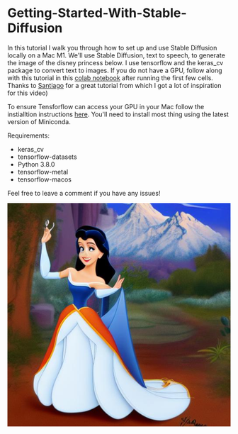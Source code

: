 # Getting-Started-With-Stable-Diffusion

In this tutorial I walk you through how to set up and use Stable Diffusion locally on a Mac M1. We'll use Stable Diffusion, text to speech, to generate the image of the disney princess below. I use tensorflow and the keras_cv package to convert text to images.  If you do not have a GPU, follow along with this tutorial in this [colab notebook](https://colab.research.google.com/github/huggingface/notebooks/blob/main/diffusers/stable_diffusion.ipynb) after running the first few cells. Thanks to [Santiago](https://www.youtube.com/@underfitted) for a great tutorial from which I got a lot of inspiration for this video)

To ensure Tensforflow can access your GPU in your Mac follow the instialltion instructions [here](https://gist.github.com/svpino/31a16d236ca730336c54e3581f5c5b1b). You'll need to install most thing using the latest version of Miniconda. 

Requirements:

- keras_cv
- tensorflow-datasets
- Python 3.8.0 
- tensorflow-metal
- tensorflow-macos

Feel free to leave a comment if you have any issues! 

![generated disney princess](https://github.com/marlenezw/Getting-Started-With-Stable-Diffusion/blob/main/princess1.jpg)

